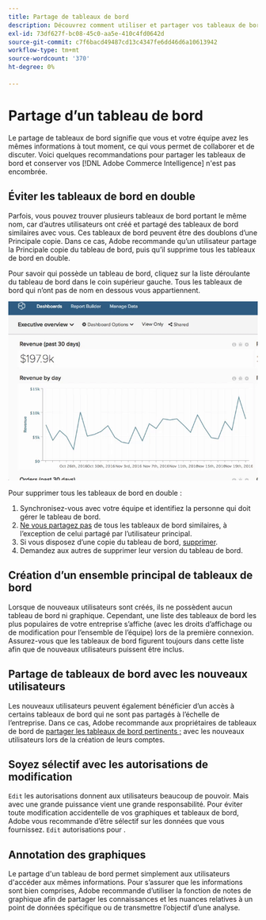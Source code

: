 ```yaml
---
title: Partage de tableaux de bord
description: Découvrez comment utiliser et partager vos tableaux de bord.
exl-id: 73df627f-bc08-45c0-aa5e-410c4fd0642d
source-git-commit: c7f6bacd49487cd13c4347fe6dd46d6a10613942
workflow-type: tm+mt
source-wordcount: '370'
ht-degree: 0%

---
```


# Partage d’un tableau de bord

Le partage de tableaux de bord signifie que vous et votre équipe avez les mêmes informations à tout moment, ce qui vous permet de collaborer et de discuter. Voici quelques recommandations pour partager les tableaux de bord et conserver vos [!DNL Adobe Commerce Intelligence] n&#39;est pas encombrée.

## Éviter les tableaux de bord en double

Parfois, vous pouvez trouver plusieurs tableaux de bord portant le même nom, car d’autres utilisateurs ont créé et partagé des tableaux de bord similaires avec vous. Ces tableaux de bord peuvent être des doublons d’une Principale copie. Dans ce cas, Adobe recommande qu’un utilisateur partage la Principale copie du tableau de bord, puis qu’il supprime tous les tableaux de bord en double.

Pour savoir qui possède un tableau de bord, cliquez sur la liste déroulante du tableau de bord dans le coin supérieur gauche. Tous les tableaux de bord qui n’ont pas de nom en dessous vous appartiennent.

![](../../mbi/assets/Dash_ownership.gif)

Pour supprimer tous les tableaux de bord en double :

1. Synchronisez-vous avec votre équipe et identifiez la personne qui doit gérer le tableau de bord.
1. [Ne vous partagez pas](../data-user/dashboards/leave-dashboard.md) de tous les tableaux de bord similaires, à l’exception de celui partagé par l’utilisateur principal.
1. Si vous disposez d’une copie du tableau de bord, [supprimer](../data-user/dashboards/deleting-dashboard.md).
1. Demandez aux autres de supprimer leur version du tableau de bord.

## Création d’un ensemble principal de tableaux de bord

Lorsque de nouveaux utilisateurs sont créés, ils ne possèdent aucun tableau de bord ni graphique. Cependant, une liste des tableaux de bord les plus populaires de votre entreprise s’affiche (avec les droits d’affichage ou de modification pour l’ensemble de l’équipe) lors de la première connexion. Assurez-vous que les tableaux de bord figurent toujours dans cette liste afin que de nouveaux utilisateurs puissent être inclus.

## Partage de tableaux de bord avec les nouveaux utilisateurs

Les nouveaux utilisateurs peuvent également bénéficier d’un accès à certains tableaux de bord qui ne sont pas partagés à l’échelle de l’entreprise. Dans ce cas, Adobe recommande aux propriétaires de tableaux de bord de [partager les tableaux de bord pertinents ;](../data-user/dashboards/share-dashboard-with-users.md) avec les nouveaux utilisateurs lors de la création de leurs comptes.

## Soyez sélectif avec les autorisations de modification

`Edit` les autorisations donnent aux utilisateurs beaucoup de pouvoir. Mais avec une grande puissance vient une grande responsabilité. Pour éviter toute modification accidentelle de vos graphiques et tableaux de bord, Adobe vous recommande d’être sélectif sur les données que vous fournissez. `Edit` autorisations pour .

## Annotation des graphiques

Le partage d&#39;un tableau de bord permet simplement aux utilisateurs d&#39;accéder aux mêmes informations. Pour s’assurer que les informations sont bien comprises, Adobe recommande d’utiliser la fonction de notes de graphique afin de partager les connaissances et les nuances relatives à un point de données spécifique ou de transmettre l’objectif d’une analyse.
